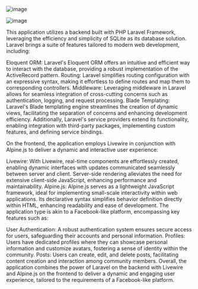 ![image](https://github.com/JivSTuban/Fesbok/assets/162428952/4c6d7159-8c0e-4526-8cbf-7a3056a32333)


![image](https://github.com/JivSTuban/Fesbok/assets/162428952/11817a35-47fe-491c-886f-91a203886fcf)


This application utilizes a backend built with PHP Laravel Framework, leveraging the efficiency and simplicity of SQLite as its database solution. Laravel brings a suite of features tailored to modern web development, including:


Eloquent ORM: Laravel's Eloquent ORM offers an intuitive and efficient way to interact with the database, providing a robust implementation of the ActiveRecord pattern.
Routing: Laravel simplifies routing configuration with an expressive syntax, making it effortless to define routes and map them to corresponding controllers.
Middleware: Leveraging middleware in Laravel allows for seamless integration of cross-cutting concerns such as authentication, logging, and request processing.
Blade Templating: Laravel's Blade templating engine streamlines the creation of dynamic views, facilitating the separation of concerns and enhancing development efficiency.
Additionally, Laravel's service providers extend its functionality, enabling integration with third-party packages, implementing custom features, and defining service bindings.

On the frontend, the application employs Livewire in conjunction with Alpine.js to deliver a dynamic and interactive user experience:

Livewire: With Livewire, real-time components are effortlessly created, enabling dynamic interfaces with updates communicated seamlessly between server and client. Server-side rendering alleviates the need for extensive client-side JavaScript, enhancing performance and maintainability.
Alpine.js: Alpine.js serves as a lightweight JavaScript framework, ideal for implementing small-scale interactivity within web applications. Its declarative syntax simplifies behavior definition directly within HTML, enhancing readability and ease of development.
The application type is akin to a Facebook-like platform, encompassing key features such as:

User Authentication: A robust authentication system ensures secure access for users, safeguarding their accounts and personal information.
Profiles: Users have dedicated profiles where they can showcase personal information and customize avatars, fostering a sense of identity within the community.
Posts: Users can create, edit, and delete posts, facilitating content creation and interaction among community members.
Overall, the application combines the power of Laravel on the backend with Livewire and Alpine.js on the frontend to deliver a dynamic and engaging user experience, tailored to the requirements of a Facebook-like platform.

 
